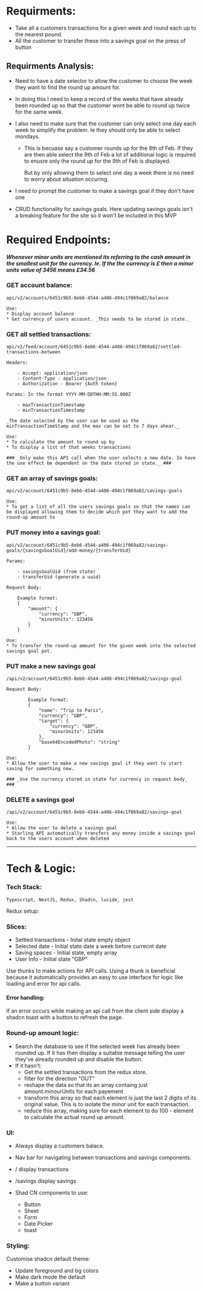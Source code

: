 # Requirments:

- Take all a customers transactions for a given week and round each up to the nearest pound.
- All the customer to transfer these into a savings goal on the press of button

## Requirments Analysis:

- Need to have a date selector to allow the customer to choose the week they want to find the round up amount for.
- In doing this I need to keep a record of the weeks that have already been rounded up so that the customer wont be able to round up twice for the same week.
- I also need to make sure that the customer can only select one day each week to simplify the problem. Ie they should only be able to select mondays.

  - This is becuase say a customer rounds up for the 8th of Feb. If they are then able select the 9th of Feb a lot of additional logic is required to enusre only the round up for the 9th of Feb is displayed.

    But by only allowing them to select one day a week there is no need to worry about situation occuring.

- I need to prompt the customer to make a savings goal if they don't have one

- CRUD functionality for savings goals. Here updating savings goals isn't a breaking feature for the site so it won't be included in this MVP

# Required Endpoints:

#### _Whenever minor units are mentioned its referring to the cash amount in the smallest unit for the currency. Ie. If the the currency is £ then a minor units value of 3456 means £34.56_

### GET account balance:

    api/v2/accounts/6451c9b5-8eb6-4544-a406-494c1f069a82/balance

    Use:
    * Display account balance
    * Get currency of users account. _This needs to be stored in state._

### GET all settled transactions:

    api/v2/feed/account/6451c9b5-8eb6-4544-a406-494c1f069a82/settled-transactions-between

    Headers:

        - Accept: application/json
        - Content-Type - application/json
        - Authorization - Bearer {Auth token}

    Params: In the format YYYY-MM-DDTHH:MM:SS.000Z

        - maxTransactionTimestamp
        - minTransactionTimestamp

    _The date selected by the user can be used as the minTransactionTimeStamp and the max can be set to 7 days ahear._

    Use:
    * To calculate the amount to round up by
    * To display a list of that weeks transactions

    ### _Only make this API call when the user selects a new date. Ie have the use effect be dependent on the date stored in state._ ###

### GET an array of savings goals:

    api/v2/account/6451c9b5-8eb6-4544-a406-494c1f069a82/savings-goals

    Use:
    * To get a list of all the users savings goals so that the names can be displayed allowing them to decide which pot they want to add the round-up amount to

### PUT money into a savings goal:

    api/v2/account/6451c9b5-8eb6-4544-a406-494c1f069a82/savings-goals/{savingsGoalUid}/add-money/{transferUid}

    Params:

        - savingsGoalUid (from state)
        - transferUid (generate a uuid)

    Request Body:

        Example format:
        {
            "amount": {
                "currency": "GBP",
                "minorUnits": 123456
            }
        }

    Use:
    * To transfer the round-up amount for the given week into the selected savings goal pot.

### PUT make a new savings goal

    /api/v2/account/6451c9b5-8eb6-4544-a406-494c1f069a82/savings-goal

    Request Body:

            Example format:
            {
                "name": "Trip to Paris",
                "currency": "GBP",
                "target": {
                    "currency": "GBP",
                    "minorUnits": 123456
                },
                "base64EncodedPhoto": "string"
            }

    Use:
    * Allow the user to make a new savings goal if they want to start saving for something new.

    ### _Use the currency stored in state for currency in request body_ ###

### DELETE a savings goal

    /api/v2/account/6451c9b5-8eb6-4544-a406-494c1f069a82/savings-goal

    Use:
    * Allow the user to delete a savings goal
    * Starling API automatically transfers any money inside a savings goal back to the users account when deleted

---

# Tech & Logic:

### Tech Stack:

    Typescript, NextJS, Redux, Shadcn, lucide, jest

Redux setup:

### Slices:

- Settled transactions - Inital state empty object
- Selected date - Initial state date a week before currecnt date
- Saving spaces - Initial state, empty array
- User Info - Initial state "GBP"

Use thunks to make actions for API calls. Using a thunk is beneficial because it automatically provides an easy to use interface for logic like loading and error for api calls.

#### Error handling:

If an error occurs while making an api call from the client side display a shadcn toast with a button to refresh the page.

### Round-up amount logic:

- Search the database to see if the selected week has already been rounded up. If it has then display a suitable message telling the user they've already rounded up and disable the button.
- If it hasn't:
  - Get the settled transactions from the redux store.
  - filter for the direction "OUT"
  - reshape the data so that its an array containg just amount.minourUnits for each payement
  - transform this array so that each element is just the last 2 digits of its original value. This is to isolate the minor unit for each transaction.
  - reduce this array, making sure for each element to do 100 - element to calculate the actual round up amount.

### UI:

- Always display a customers balace.
- Nav bar for navigating between transactions and savings components.
- / display transactions
- /savings display savings

- Shad CN components to use:
  - Button
  - Sheet
  - Form
  - Date Picker
  - toast

### Styling:

Customise shadcn default theme:

- Update foreground and bg colors
- Make dark mode the default
- Make a button variant
